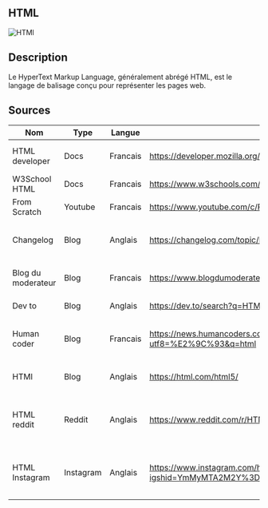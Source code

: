 ## HTML

![HTMl](https://cdn-icons-png.flaticon.com/512/732/732212.png "HTML")

## Description
Le HyperText Markup Language, généralement abrégé HTML, est le langage de balisage conçu pour représenter les pages web.

## Sources

Nom | Type | Langue | Lien | Description | Tags | Note
 --- | --- | --- | --- | --- | --- | --- 
|HTML developer|Docs|Francais|https://developer.mozilla.org/fr/docs/Web/HTML|Documentation technique sur HTML|HTML|3/5
|W3School HTML|Docs|Francais|https://www.w3schools.com/html/|Différents cours sur HTMl|HTML, W3School|3/5
|From Scratch|Youtube|Francais|https://www.youtube.com/c/FromScratchD%C3%A9veloppementWeb|Cours sur HTML|HTML|2/5
|Changelog|Blog|Anglais|https://changelog.com/topic/html|News et découvertes de fonctionnalités avec HTML|HTML|3/5
|Blog du moderateur|Blog|Francais|https://www.blogdumoderateur.com/?s=html|Liste de formations et news sur HTML|HTML|2/5
|Dev to|Blog|Anglais|https://dev.to/search?q=HTML|Différent article sur l'HTML|HTML|3/5
|Human coder|Blog|Francais|https://news.humancoders.com/items/search?utf8=%E2%9C%93&q=html|Différents articles sur des développements en HTML|HTML|3/5
|HTMl|Blog|Anglais|https://html.com/html5/|Les derniéres nouveautés sur l'HTML|HTML|2/5
|HTML reddit|Reddit|Anglais|https://www.reddit.com/r/HTML/|Subreddit de la communauté de HTMl partageant des infos|HTML, Reddit|4/5
|HTML Instagram|Instagram|Anglais|https://www.instagram.com/htmlcoding_/?igshid=YmMyMTA2M2Y%3D|Partage des astuces de codes, notamment sur du HTML|HTML|2/5
